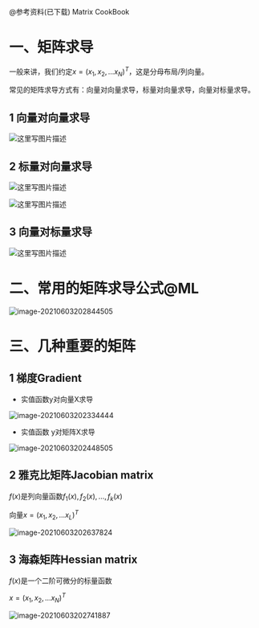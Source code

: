 @参考资料(已下载) Matrix CookBook

# 一、矩阵求导

一般来讲，我们约定$x=(x_1,x_2,...x_N)^T$，这是分母布局/列向量。

常见的矩阵求导方式有：向量对向量求导，标量对向量求导，向量对标量求导。

## 1 向量对向量求导

![这里写图片描述](https://raw.githubusercontent.com/DaiDuncan/PicUploader/main/img3/20210603202022.jpeg)



## 2 标量对向量求导

![这里写图片描述](https://raw.githubusercontent.com/DaiDuncan/PicUploader/main/img3/20210603202110.jpeg)



![这里写图片描述](https://raw.githubusercontent.com/DaiDuncan/PicUploader/main/img3/20210603202127.jpeg)





## 3 向量对标量求导

![这里写图片描述](https://raw.githubusercontent.com/DaiDuncan/PicUploader/main/img3/20210603202140.jpeg)





# 二、常用的矩阵求导公式@ML

![image-20210603202844505](https://raw.githubusercontent.com/DaiDuncan/PicUploader/main/img3/20210603202845.png)





# 三、几种重要的矩阵

## 1 梯度Gradient

- 实值函数y对向量X求导

![image-20210603202334444](https://raw.githubusercontent.com/DaiDuncan/PicUploader/main/img3/20210603202334.png)

- 实值函数 y对矩阵X求导

![image-20210603202448505](https://raw.githubusercontent.com/DaiDuncan/PicUploader/main/img3/20210603202448.png)



## 2 雅克比矩阵Jacobian matrix

$f(x)$是列向量函数$f_1(x), f_2(x),...,f_k(x)$

向量$x=(x_1,x_2,...x_L)^T$

![image-20210603202637824](https://raw.githubusercontent.com/DaiDuncan/PicUploader/main/img3/20210603202638.png)

## 3 海森矩阵Hessian matrix

$f(x)$是一个二阶可微分的标量函数

$x=(x_1,x_2,...x_N)^T$

![image-20210603202741887](https://raw.githubusercontent.com/DaiDuncan/PicUploader/main/img3/20210603202742.png)

